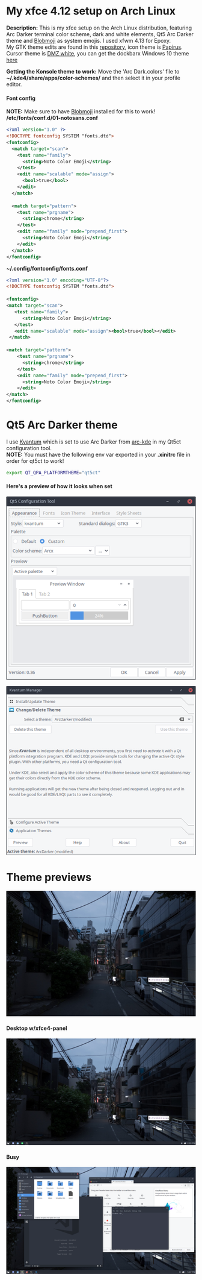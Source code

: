 # My xfce 4.12 setup on Arch Linux

**Description:** This is my xfce setup on the Arch Linux distribution, featuring Arc Darker terminal color scheme, dark and white elements, Qt5 Arc Darker theme and [Blobmoji](https://github.com/C1710/blobmoji) as system emojis. I used xfwm 4.13 for Epoxy. <br />
My GTK theme edits are found in this [repository](https://github.com/Vixtron/Arc-Darker-FixedBorder), icon theme is [Papirus](https://github.com/Vixtron/Papirus). <br />
Cursor theme is [DMZ white](https://www.gnome-look.org/p/999970/), you can get the dockbarx Windows 10 theme [here](https://github.com/Xseba360/DockBarX-Windows10)
<br />

**Getting the Konsole theme to work:** Move the 'Arc Dark.colors' file to **~/.kde4/share/apps/color-schemes/** and then select it in your profile editor.
#### Font config
**NOTE:** Make sure to have [Blobmoji](https://github.com/C1710/blobmoji) installed for this to work!<br />
**/etc/fonts/conf.d/01-notosans.conf**
```xml
<?xml version="1.0" ?>
<!DOCTYPE fontconfig SYSTEM "fonts.dtd">
<fontconfig>
  <match target="scan">
    <test name="family">
      <string>Noto Color Emoji</string>
    </test>
    <edit name="scalable" mode="assign">
      <bool>true</bool>
    </edit>
  </match>

  <match target="pattern">
    <test name="prgname">
      <string>chrome</string>
    </test>
    <edit name="family" mode="prepend_first">
      <string>Noto Color Emoji</string>
    </edit>
  </match>
</fontconfig>
```
**~/.config/fontconfig/fonts.conf**
```xml
<?xml version="1.0" encoding="UTF-8"?>
<!DOCTYPE fontconfig SYSTEM "fonts.dtd">

<fontconfig>
<match target="scan">
   <test name="family">
      <string>Noto Color Emoji</string>
   </test>
   <edit name="scalable" mode="assign"><bool>true</bool></edit>
 </match>

<match target="pattern">
    <test name="prgname">
      <string>chrome</string>
    </test>
    <edit name="family" mode="prepend_first">
      <string>Noto Color Emoji</string>
    </edit>
</match>
</fontconfig>
```
# Qt5 Arc Darker theme
I use [Kvantum](https://github.com/tsujan/Kvantum) which is set to use Arc Darker from [arc-kde](https://github.com/PapirusDevelopmentTeam/arc-kde) in my Qt5ct configuration tool.<br />
**NOTE:** You must have the following env var exported in your **.xinitrc** file in order for qt5ct to work!
```bash
export QT_QPA_PLATFORMTHEME="qt5ct"
```
#### Here's a preview of how it looks when set
![img4](https://github.com/Vixtron/xfce/blob/master/images/qt5ct.png)

![img5](https://github.com/Vixtron/xfce/blob/master/images/kvantum.png)

# Theme previews
![img1](https://github.com/Vixtron/xfce/blob/master/images/wallpaper.jpg)

#### Desktop w/xfce4-panel
![img2](https://github.com/Vixtron/xfce/blob/master/images/panel.png)

#### Busy
![img3](https://github.com/Vixtron/xfce/blob/master/images/busy.png)


